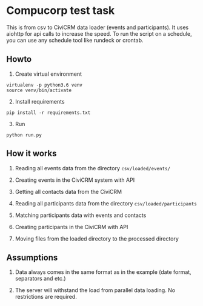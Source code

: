 # Compucorp test task

This is from csv to CiviCRM data loader (events and participants). It uses aiohttp for api calls to increase the speed. To run the script on a schedule, you can use any schedule tool like rundeck or crontab.

## Howto

1. Create virtual environment 

```
virtualenv -p python3.6 venv
source venv/bin/activate
```
2. Install requirements

```
pip install -r requirements.txt
```
3. Run

```
python run.py
```

## How it works

1.  Reading all events data from the directory `csv/loaded/events/`
    
2.  Creating events in the CiviCRM system with API
    
3.  Getting all contacts data from the CiviCRM
    
4.  Reading all participants data from the directory `csv/loaded/participants`
    
5.  Matching participants data with events and contacts
    
6.  Creating participants in the CiviCRM with API
    
7.  Moving files from the loaded directory to the processed directory
    

## Assumptions

1.  Data always comes in the same format as in the example (date format, separators and etc.)
    
2.  The server will withstand the load from parallel data loading. No restrictions are required.




